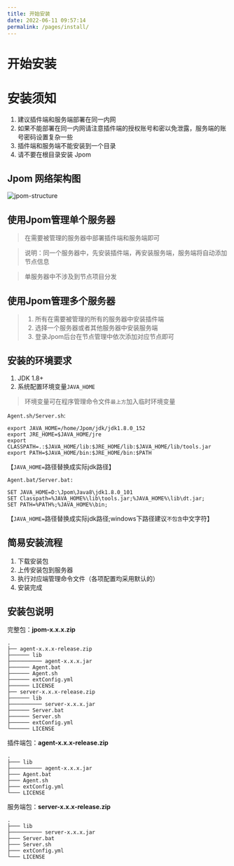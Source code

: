 ```yaml
---
title: 开始安装
date: 2022-06-11 09:57:14
permalink: /pages/install/
---
```

# 开始安装

# 安装须知

1. 建议插件端和服务端部署在同一内网
2. 如果不能部署在同一内网请注意插件端的授权账号和密以免泄露，服务端的账号密码设置复杂一些
3. 插件端和服务端不能安装到一个目录
4. 请不要在根目录安装 Jpom

## Jpom 网络架构图

![jpom-structure](/images/jpom-structure2.png "jpom-structure.png")

## 使用Jpom管理单个服务器

> 在需要被管理的服务器中部署插件端和服务端即可

> 说明：同一个服务器中，先安装插件端，再安装服务端，服务端将自动添加节点信息

> 单服务器中不涉及到节点项目分发

## 使用Jpom管理多个服务器

> 1. 所有在需要被管理的所有的服务器中安装插件端
> 2. 选择一个服务器或者其他服务器中安装服务端
> 3. 登录Jpom后台在节点管理中依次添加对应节点即可

## 安装的环境要求

1. JDK 1.8+
2. 系统配置环境变量`JAVA_HOME`

> 环境变量可在程序管理命令文件`最上方`加入临时环境变量

`Agent.sh/Server.sh`:
```
export JAVA_HOME=/home/Jpom/jdk/jdk1.8.0_152
export JRE_HOME=$JAVA_HOME/jre
export CLASSPATH=.:$JAVA_HOME/lib:$JRE_HOME/lib:$JAVA_HOME/lib/tools.jar
export PATH=$JAVA_HOME/bin:$JRE_HOME/bin:$PATH
```
【`JAVA_HOME=`路径替换成实际jdk路径】

`Agent.bat/Server.bat:`<br>
```
SET JAVA_HOME=D:\Jpom\Java8\jdk1.8.0_101
SET Classpath=%JAVA_HOME%\lib\tools.jar;%JAVA_HOME%\lib\dt.jar;
SET PATH=%PATH%;%JAVA_HOME%\bin;
```
【`JAVA_HOME=`路径替换成实际jdk路径;windows下路径建议`不包含`中文字符】


## 简易安装流程

1. 下载安装包
2. 上传安装包到服务器
3. 执行对应端管理命令文件（各项配置均采用默认的）
4. 安装完成 

## 安装包说明

完整包：**jpom-x.x.x.zip**

```
.
├── agent-x.x.x-release.zip
├────── lib
├────────── agent-x.x.x.jar
├────── Agent.bat
├────── Agent.sh
├────── extConfig.yml
├────── LICENSE
├── server-x.x.x-release.zip
├────── lib
├────────── server-x.x.x.jar
├────── Server.bat
├────── Server.sh
├────── extConfig.yml
└────── LICENSE
```

插件端包：**agent-x.x.x-release.zip**

```
.
├─── lib
├────────── agent-x.x.x.jar
├─── Agent.bat
├─── Agent.sh
├─── extConfig.yml
└─── LICENSE
```

服务端包：**server-x.x.x-release.zip**

```
.
├─── lib
├────────── server-x.x.x.jar
├─── Server.bat
├─── Server.sh
├─── extConfig.yml
└─── LICENSE
```
